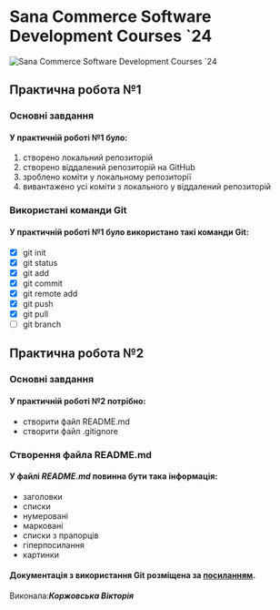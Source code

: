 # Sana Commerce Software Development Courses `24
![Sana Commerce Software Development Courses `24](https://upload.wikimedia.org/wikipedia/commons/0/08/Sana_Commerce_Logo.png)
## Практична робота №1
### Основні завдання
#### У **практичній роботі №1** було:
1. створено локальний репозиторій
1. створено віддалений репозиторій на GitHub
1. зроблено коміти у локальному репозиторії
1. вивантажено усі коміти з локального у віддалений репозиторій
### Використані команди Git
#### У **практичній роботі №1** було використано такі команди Git:
- [x] git init
- [x] git status
- [x] git add
- [x] git commit
- [x] git remote add
- [x] git push
- [x] git pull
- [ ] git branch
## Практична робота №2
### Основні завдання
#### У **практичній роботі №2** потрібно:
- створити файл README.md
- створити файл .gitignore
### Створення файла README.md
#### У файлі ***README.md*** повинна бути така інформація:

- заголовки
- списки
 - нумеровані
 - марковані
 - списки з прапорців
- гіперпосилання
- картинки
#### Документація з використання Git розміщена за [посиланням](https://docs.google.com/document/d/1agdvcLqd2w2rWS0-fCqwsevO-7QN2xLpZPq7Haylq4U/edit).

Виконала:***Коржовська Вікторія*** 



